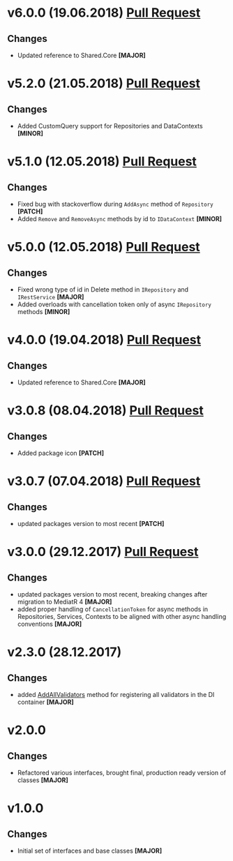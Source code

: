 ﻿# v6.0.0 (19.06.2018) [Pull Request](https://github.com/oskardudycz/GoldenEye/pull/64)

## Changes

* Updated reference to Shared.Core **[MAJOR]**

# v5.2.0 (21.05.2018) [Pull Request](https://github.com/oskardudycz/GoldenEye/pull/59)

## Changes

* Added CustomQuery support for Repositories and DataContexts **[MINOR]**

# v5.1.0 (12.05.2018) [Pull Request](https://github.com/oskardudycz/GoldenEye/pull/61)

## Changes

* Fixed bug with stackoverflow during `AddAsync` method of `Repository` **[PATCH]**
* Added `Remove` and `RemoveAsync` methods by id to `IDataContext` **[MINOR]**

# v5.0.0 (12.05.2018) [Pull Request](https://github.com/oskardudycz/GoldenEye/pull/60)

## Changes

* Fixed wrong type of id in Delete method in `IRepository` and `IRestService` **[MAJOR]**
* Added overloads with cancellation token only of async `IRepository` methods **[MINOR]**

# v4.0.0 (19.04.2018) [Pull Request](https://github.com/oskardudycz/GoldenEye/pull/58)

## Changes

* Updated reference to Shared.Core **[MAJOR]**


# v3.0.8 (08.04.2018) [Pull Request](https://github.com/oskardudycz/GoldenEye/pull/54)

## Changes

* Added package icon **[PATCH]**


# v3.0.7 (07.04.2018) [Pull Request](https://github.com/oskardudycz/GoldenEye/pull/53)

## Changes

* updated packages version to most recent **[PATCH]**

# v3.0.0 (29.12.2017) [Pull Request](https://github.com/oskardudycz/GoldenEye/pull/44)

## Changes

* updated packages version to most recent, breaking changes after migration to MediatR 4 **[MAJOR]**
* added proper handling of `CancellationToken` for async methods in Repositories, Services, Contexts to be aligned with other async handling conventions **[MAJOR]**

# v2.3.0 (28.12.2017)

## Changes

* added [AddAllValidators](Registration/Registration.cs) method for registering all validators in the DI container **[MAJOR]**

# v2.0.0

## Changes

* Refactored various interfaces, brought final, production ready version of classes **[MAJOR]**

# v1.0.0

## Changes

* Initial set of interfaces and base classes **[MAJOR]**